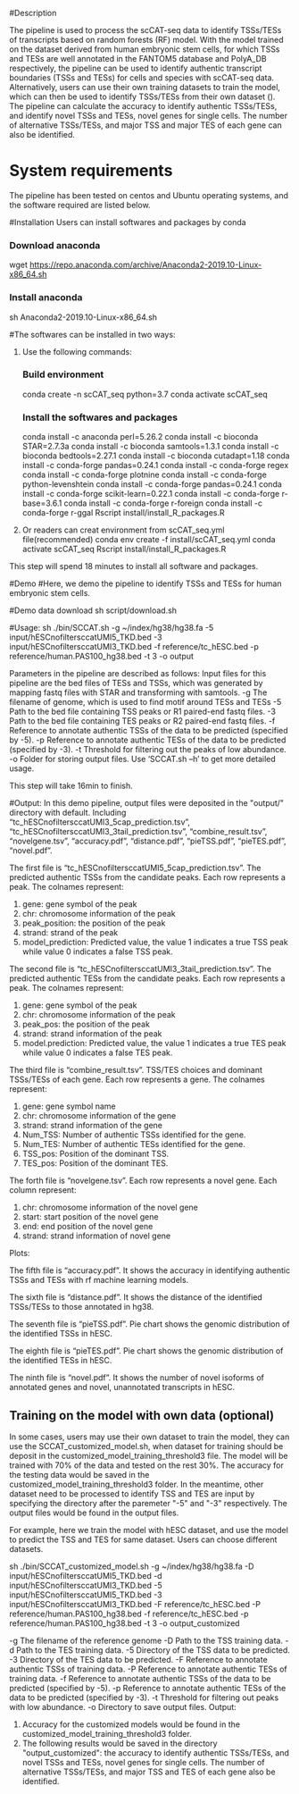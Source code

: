 #Description

The pipeline is used to process the scCAT-seq data to identify TSSs/TESs of transcripts based on random forests (RF) model. With the model trained on  the dataset derived from human embryonic stem cells, for which TSSs and TESs are well annotated in the FANTOM5 database and PolyA_DB respectively, the pipeline can be used to identify authentic transcript boundaries (TSSs and TESs) for cells and species with scCAT-seq data. Alternatively, users can use their own training datasets to train the model, which can then be used to identify TSSs/TESs from their own dataset ().
The pipeline can calculate the accuracy to identify authentic TSSs/TESs, and identify novel TSSs and TESs, novel genes for single cells. The number of alternative TSSs/TESs, and major TSS and major TES of each gene can also be identified.

# System requirements
The pipeline has been tested on centos and Ubuntu operating systems, and the software required are listed below.

#Installation
Users can install softwares and packages by conda
### Download anaconda
wget https://repo.anaconda.com/archive/Anaconda2-2019.10-Linux-x86_64.sh
### Install anaconda
sh Anaconda2-2019.10-Linux-x86_64.sh

#The softwares can be installed in two ways:
1) Use the following commands:
   ### Build environment
   conda create -n scCAT_seq python=3.7
   conda activate scCAT_seq
   ### Install the softwares and packages
   conda install -c anaconda perl=5.26.2
   conda install -c bioconda STAR=2.7.3a
   conda install -c bioconda samtools=1.3.1
   conda install -c bioconda bedtools=2.27.1
   conda install -c bioconda cutadapt=1.18
   conda install -c conda-forge pandas=0.24.1
   conda install -c conda-forge regex
   conda install -c conda-forge plotnine
   conda install -c conda-forge python-levenshtein
   conda install -c conda-forge pandas=0.24.1
   conda install -c conda-forge scikit-learn=0.22.1
   conda install -c conda-forge r-base=3.6.1
   conda install -c conda-forge r-foreign
   conda install -c conda-forge r-ggal
   Rscript install/install_R_packages.R


2) Or readers can creat environment from scCAT_seq.yml file(recommended)
   conda env create -f install/scCAT_seq.yml
   conda activate scCAT_seq
   Rscript install/install_R_packages.R

This step will spend 18 minutes to install all software and packages.



#Demo
#Here, we demo the pipeline to identify TSSs and TESs for human embryonic stem cells. 

#Demo data download
sh script/download.sh

#Usage:
sh ./bin/SCCAT.sh -g ~/index/hg38/hg38.fa -5 input/hESCnofiltersccatUMI5_TKD.bed -3 input/hESCnofiltersccatUMI3_TKD.bed -f reference/tc_hESC.bed -p reference/human.PAS100_hg38.bed -t 3 -o output

Parameters in the pipeline are described as follows: 
Input files for this pipeline are the bed files of TESs and TSSs, which was generated by mapping fastq files with STAR and transforming with samtools.
-g 
The filename of genome, which is used to find motif around TESs and TESs
-5
Path to the bed file containing TSS peaks or R1 paired-end fastq files.
-3
Path to the bed file containing TES peaks or R2 paired-end fastq files.
-f
Reference to annotate authentic TSSs of the data to be predicted (specified by -5).
-p
Reference to annotate authentic TESs of the data to be predicted (specified by -3).
-t
Threshold for filtering out the peaks of low abundance.
-o 
Folder for storing output files.
Use ‘SCCAT.sh –h’ to get more detailed usage. 

This step will take 16min to finish.

#Output:
In this demo pipeline, output files were deposited in the "output/" directory with default. Including “tc_hESCnofiltersccatUMI3_5cap_prediction.tsv”, “tc_hESCnofiltersccatUMI3_3tail_prediction.tsv”, “combine_result.tsv”, “novelgene.tsv”, “accuracy.pdf”, “distance.pdf”, “pieTSS.pdf”, “pieTES.pdf”, “novel.pdf”.

The first file is “tc_hESCnofiltersccatUMI5_5cap_prediction.tsv”. The predicted authentic TSSs from the candidate peaks. Each row represents a peak. The colnames represent:

1)	gene: gene symbol of the peak
2)	chr: chromosome information of the peak
3)	peak_position: the position of the peak
4)	strand: strand of the peak
5)	model_prediction: Predicted value, the value 1 indicates a true TSS peak while value 0 indicates a false TSS peak.


The second file is “tc_hESCnofiltersccatUMI3_3tail_prediction.tsv”. The predicted authentic TESs from the candidate peaks. Each row represents a peak. The colnames represent:

1)	gene: gene symbol of the peak
2)	chr: chromosome information of the peak
3)	peak_pos: the position of the peak
4)	strand: strand information of the peak
5)	model.prediction: Predicted value, the value 1 indicates a true TES peak while value 0 indicates a false TES peak.

The third file is “combine_result.tsv”. TSS/TES choices and dominant TSSs/TESs of each gene. Each row represents a gene. The colnames represent:

1)	gene: gene symbol name
2)	chr: chromosome information of the gene
3)	strand: strand information of the gene
4)	Num_TSS: Number of authentic TSSs identified for the gene.
5)	Num_TES: Number of authentic TESs identified for the gene.
6)	TSS_pos: Position of the dominant TSS.
7)	TES_pos: Position of the dominant TES.


The forth file is “novelgene.tsv”. Each row represents a novel gene. Each column represent:
 
1)	chr: chromosome information of the novel gene
2)	start: start position of the novel gene
3)	end: end position of the novel gene
4)	strand: strand information of novel gene

Plots:

The fifth file is “accuracy.pdf”. It shows the accuracy in identifying authentic TSSs and TESs with rf machine learning models.
 
The sixth file is “distance.pdf”. It shows the distance of the identified TSSs/TESs to those annotated in hg38. 
 
The seventh file is “pieTSS.pdf”. Pie chart shows the genomic distribution of the identified TSSs in hESC. 
 
The eighth file is “pieTES.pdf”. Pie chart shows the genomic distribution of the identified TESs in hESC. 

The ninth file is “novel.pdf”. It shows the number of novel isoforms of annotated genes and novel, unannotated transcripts in hESC.

 

## Training on the model with own data (optional)
In some cases, users may use their own dataset to train the model, they can use the SCCAT_customized_model.sh, when dataset for training should be deposit in the customized_model_training_threshold3 file. The model will be trained with 70% of the data and tested on the rest 30%. The accuracy for the testing data would be saved in the customized_model_training_threshold3 folder. 
In the meantime, other dataset need to be processed to identify TSS and TES are input by specifying the directory after the paremeter "-5" and  "-3" respectively. The output files would be found in the output files.

For example, here we train the model with hESC dataset, and use the model to predict the TSS and TES for same dataset. Users can choose different datasets. 

sh ./bin/SCCAT_customized_model.sh -g ~/index/hg38/hg38.fa  -D input/hESCnofiltersccatUMI5_TKD.bed -d input/hESCnofiltersccatUMI3_TKD.bed -5 input/hESCnofiltersccatUMI5_TKD.bed -3 input/hESCnofiltersccatUMI3_TKD.bed -F reference/tc_hESC.bed -P reference/human.PAS100_hg38.bed -f reference/tc_hESC.bed -p reference/human.PAS100_hg38.bed -t 3 -o output_customized

-g 
The filename of the reference genome
-D
Path to the TSS training data.
-d
Path to the TES training data.
-5
Directory of the TSS data to be predicted.
-3
Directory of the TES data to be predicted.
-F
Reference to annotate authentic TSSs of training data.
-P
Reference to annotate authentic TESs of training data.
-f
Reference to annotate authentic TSSs of the data to be predicted (specified by -5).
-p
Reference to annotate authentic TESs of the data to be predicted (specified by -3).
-t
Threshold for filtering out peaks with low abundance.
-o 
Directory to save output files.
Output:
1. Accuracy for the customized models would be found in the customized_model_training_threshold3 folder.
2. The following results would be saved in the directory "output_customized": the accuracy to identify authentic TSSs/TESs, and novel TSSs and TESs, novel genes for single cells. The number of alternative TSSs/TESs, and major TSS and TES of each gene also be identified.

